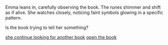 Emma leans in, carefully observing the book. The runes shimmer and shift as if alive. She watches closely, noticing faint symbols glowing in a specific pattern.

Is the book trying to tell her something?

[she continue looking for another book](intro.md)
[open the book](./open_book.md)